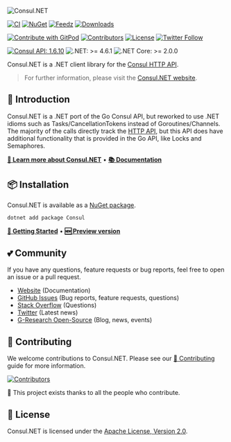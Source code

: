 ![Consul.NET](https://user-images.githubusercontent.com/18899702/219622225-1fda8125-ed7e-4e07-8281-64d3cd5368b8.png)

[![CI](https://github.com/G-Research/consuldotnet/actions/workflows/ci.yml/badge.svg?branch=master&event=push)](https://github.com/G-Research/consuldotnet/actions/workflows/ci.yml?query=branch%3Amaster+event%3Apush)
[![NuGet](https://img.shields.io/nuget/vpre/consul)](https://www.nuget.org/packages/Consul/absoluteLatest)
[![Feedz](https://img.shields.io/feedz/vpre/consuldotnet/preview/consul)](https://naskio.github.io/consuldotnet/docs/roadmap/)
[![Downloads](https://img.shields.io/nuget/dt/consul?label=Downloads)](https://www.nuget.org/packages/Consul/absoluteLatest)

[![Contribute with GitPod](https://img.shields.io/badge/Contribute%20with-Gitpod-908a85?logo=gitpod)](https://gitpod.io/#https://github.com/G-Research/consuldotnet/)
[![Contributors](https://img.shields.io/github/contributors/G-Research/consuldotnet.svg?label=Contributors)](https://github.com/G-Research/consuldotnet/graphs/contributors)
[![License](https://img.shields.io/github/license/G-Research/consuldotnet.svg?label=License)](https://github.com/G-Research/consuldotnet/blob/master/LICENSE)
[![Twitter Follow](https://img.shields.io/twitter/follow/oss_gr.svg?label=Twitter)](https://twitter.com/oss_gr)

[![Consul API: 1.6.10](https://img.shields.io/badge/Consul%20API%20version-1.6.10-red)](https://github.com/hashicorp/consul/tree/v1.6.10/api)
![.NET: >= 4.6.1](https://img.shields.io/badge/.NET%20version-%3E=4.6.1-blue)
![.NET Core: >= 2.0.0](https://img.shields.io/badge/.NET%20Core%20version-%3E=2.0.0-blueviolet)

Consul.NET is a .NET client library for the [Consul HTTP API](https://www.consul.io/).

> For further information, please visit the [Consul.NET website](https://naskio.github.io/consuldotnet/).

## 📢 Introduction

Consul.NET is a .NET port of the Go Consul API, but reworked to use .NET idioms such as Tasks/CancellationTokens instead
of Goroutines/Channels. The majority of the calls directly track
the [HTTP API](https://www.consul.io/docs/agent/http.html), but this API does have additional functionality that is
provided in the Go API, like Locks and Semaphores.

**[📖 Learn more about Consul.NET](https://naskio.github.io/consuldotnet/)**
• **[📚 Documentation](https://naskio.github.io/consuldotnet/docs/)**

## 📦 Installation

Consul.NET is available as a [NuGet package](https://www.nuget.org/packages/Consul/).

```bash
dotnet add package Consul
```

**[🚀 Getting Started](https://naskio.github.io/consuldotnet/docs/category/getting-started)**
• **[🆕 Preview version](https://naskio.github.io/consuldotnet/docs/roadmap/)**

## 💕 Community

If you have any questions, feature requests or bug reports, feel free to open an issue or a pull request.

- [Website](https://naskio.github.io/consuldotnet/docs/) (Documentation)
- [GitHub Issues](https://github.com/G-Research/consuldotnet/issues) (Bug reports, feature requests, questions)
- [Stack Overflow](https://stackoverflow.com/questions/tagged/consul) (Questions)
- [Twitter](https://twitter.com/oss_gr) (Latest news)
- [G-Research Open-Source](https://opensource.gresearch.co.uk/) (Blog, news, events)

## 🤝 Contributing

We welcome contributions to Consul.NET. Please see
our [📜 Contributing](https://naskio.github.io/consuldotnet/docs/category/contributing) guide for more information.

[![Contributors](https://contrib.rocks/image?repo=G-Research/consuldotnet)](https://github.com/G-Research/consuldotnet/graphs/contributors)

🙌 This project exists thanks to all the people who contribute.

## 📄 License

Consul.NET is licensed under the [Apache License, Version 2.0](LICENSE).
